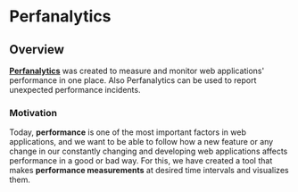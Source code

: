 # Perfanalytics


## Overview
  [**Perfanalytics**](https://github.com/Trendyol/perfanalytics) was created to measure and monitor web applications' performance in one place. Also Perfanalytics can be used to report unexpected performance incidents.

  ### Motivation
  Today, **performance** is one of the most important factors in web applications, and we want to be able to follow how a new feature or any change in our constantly changing and developing web applications affects performance in a good or bad way. For this, we have created a tool that makes **performance measurements** at desired time intervals and visualizes them.
  
